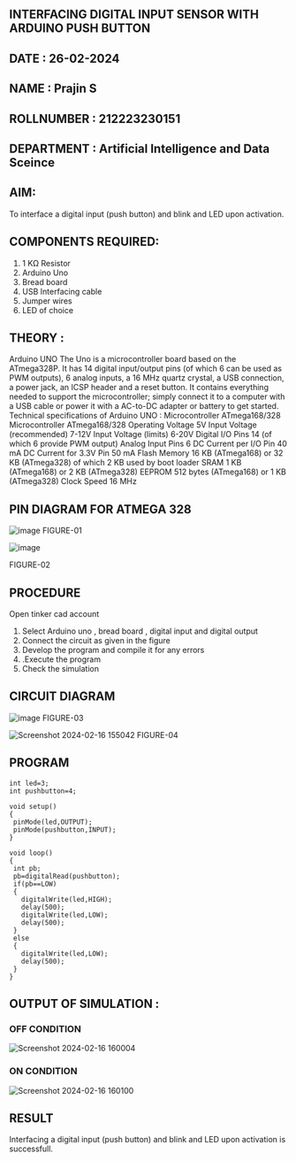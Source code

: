 ## INTERFACING DIGITAL INPUT SENSOR WITH ARDUINO PUSH BUTTON
## DATE : 26-02-2024
## NAME : Prajin S																			             
## ROLLNUMBER : 212223230151
## DEPARTMENT : Artificial Intelligence and Data Sceince


## AIM:
To interface a digital input (push button) and blink and LED upon activation.
## COMPONENTS REQUIRED:
1.	1 KΩ Resistor 
2.	Arduino Uno 
3.	Bread board 
4.	USB Interfacing cable 
5.	Jumper wires 
6.	LED of choice 
## THEORY :
Arduino UNO
 	  The Uno is a microcontroller board based on the ATmega328P. It has 14 digital input/output pins (of which 6 can be used as PWM outputs), 6 analog inputs, a 16 MHz quartz crystal, a USB connection, a power jack, an ICSP header and a reset button. It contains everything needed to support the microcontroller; simply connect it to a computer with a USB cable or power it with a AC-to-DC adapter or battery to get started.
	Technical specifications of Arduino UNO :
Microcontroller	ATmega168/328
Microcontroller	ATmega168/328
Operating Voltage	5V
Input Voltage (recommended)	7-12V
Input Voltage (limits)	6-20V
Digital I/O Pins	14 (of which 6 provide PWM output)
Analog Input Pins	6
DC Current per I/O Pin	40 mA
DC Current for 3.3V Pin	50 mA
Flash Memory	16 KB (ATmega168) or 32 KB (ATmega328) of which 2 KB used by boot loader
SRAM	1 KB (ATmega168) or 2 KB (ATmega328)
EEPROM	512 bytes (ATmega168) or 1 KB (ATmega328)
Clock Speed	16 MHz
## PIN DIAGRAM FOR ATMEGA 328
 
![image](https://user-images.githubusercontent.com/36288975/163530394-115baee4-7ed1-49fe-9cce-d7b625e11e85.png)
FIGURE-01









![image](https://user-images.githubusercontent.com/36288975/163530431-4d390e98-0942-42d8-95b8-f57d348e6ad8.png)

FIGURE-02
## PROCEDURE 
 Open tinker cad account 
1.	Select Arduino uno , bread board , digital input and digital output 
2.	Connect the circuit as given in the figure 
3.	Develop the program and compile it for any errors 
4.	 .Execute the program 
5.	Check the simulation 



## CIRCUIT DIAGRAM 


![image](https://user-images.githubusercontent.com/36288975/163530437-87a0afbd-b3c9-44ad-b907-5de63486fb9d.png)
FIGURE-03





![Screenshot 2024-02-16 155042](https://github.com/Prajin19/-INTERFACING-DIGITAL-INPUT-SENSOR-WITH-ARDUINO-PUSH-BUTTON-/assets/144979377/91858340-dcfd-43ff-9212-035330b28875)
FIGURE-04




## PROGRAM 
 ```
int led=3;
int pushbutton=4;

void setup()
{
  pinMode(led,OUTPUT);
  pinMode(pushbutton,INPUT);
}

void loop()
{
  int pb;
  pb=digitalRead(pushbutton);
  if(pb==LOW)
  {
    digitalWrite(led,HIGH);
    delay(500);
    digitalWrite(led,LOW);
    delay(500);
  }
  else
  {
    digitalWrite(led,LOW);
    delay(500);
  }
}
```









 
 
 



## OUTPUT OF SIMULATION :


### OFF CONDITION
![Screenshot 2024-02-16 160004](https://github.com/Prajin19/-INTERFACING-DIGITAL-INPUT-SENSOR-WITH-ARDUINO-PUSH-BUTTON-/assets/144979377/49a51fa5-d6ad-42fc-b6ee-c1f1c67093ea)



### ON CONDITION
![Screenshot 2024-02-16 160100](https://github.com/Prajin19/-INTERFACING-DIGITAL-INPUT-SENSOR-WITH-ARDUINO-PUSH-BUTTON-/assets/144979377/9b7ae969-1dff-47b4-9811-3f66a5dc7a65)

## RESULT
Interfacing a digital input (push button) and blink and LED upon activation is successfull.

